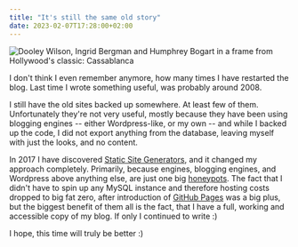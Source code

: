 ```yaml
---
title: "It's still the same old story"
date: 2023-02-07T17:28:00+02:00
---
```


![Dooley Wilson, Ingrid Bergman and Humphrey Bogart in a frame from Hollywood's classic: Cassablanca](/casablanca.jpg)

I don't think I even remember anymore, how many times I have restarted the blog. Last time I wrote something useful, was probably around 2008. 

I still have the old sites backed up somewhere. At least few of them. Unfortunately they're not very useful, mostly because they have been using blogging engines -- either Wordpress-like, or my own -- and while I backed up the code, I did not export anything from the database, leaving myself with just the looks, and no content.

In 2017 I have discovered [Static Site Generators](https://gohugo.io/), and it changed my approach completely. Primarily, because engines, blogging engines, and Wordpress above anything else, are just one big [honeypots](https://en.wikipedia.org/wiki/Honeypot_(computing)). The fact that I didn't have to spin up any MySQL instance and therefore hosting costs dropped to big fat zero, after introduction of [GitHub Pages](https://pages.github.com) was a big plus, but the biggest benefit of them all is the fact, that I have a full, working and accessible copy of my blog. If only I continued to write :)

I hope, this time will truly be better :)
